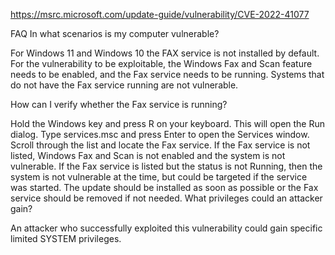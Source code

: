 https://msrc.microsoft.com/update-guide/vulnerability/CVE-2022-41077

FAQ
In what scenarios is my computer vulnerable?

For Windows 11 and Windows 10 the FAX service is not installed by default. For the vulnerability to be exploitable, the Windows Fax and Scan feature needs to be enabled, and the Fax service needs to be running. Systems that do not have the Fax service running are not vulnerable.

How can I verify whether the Fax service is running?

Hold the Windows key and press R on your keyboard. This will open the Run dialog.
Type services.msc and press Enter to open the Services window.
Scroll through the list and locate the Fax service.
If the Fax service is not listed, Windows Fax and Scan is not enabled and the system is not vulnerable.
If the Fax service is listed but the status is not Running, then the system is not vulnerable at the time, but could be targeted if the service was started. The update should be installed as soon as possible or the Fax service should be removed if not needed.
What privileges could an attacker gain?

An attacker who successfully exploited this vulnerability could gain specific limited SYSTEM privileges.